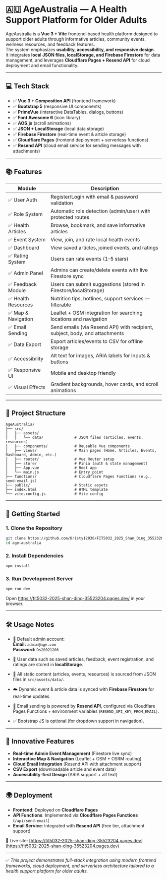# 🇦🇺 AgeAustralia — A Health Support Platform for Older Adults

AgeAustralia is a **Vue 3 + Vite** frontend-based health platform designed to support older adults through informative articles, community events, wellness resources, and feedback features.  
The system emphasizes **usability, accessibility, and responsive design**.  
It integrates **local JSON files, localStorage, and Firebase Firestore** for data management, and leverages **Cloudflare Pages + Resend API** for cloud deployment and email functionality.

---

## 💻 Tech Stack

- ✅ **Vue 3 + Composition API** (frontend framework) 
- ✅ **Bootstrap 5** (responsive UI components)  
- ✅ **PrimeVue** (interactive DataTables, dialogs, buttons)  
- ✅ **Font Awesome 6** (icon library)  
- ✅ **AOS.js** (scroll animations)  
- ✅ **JSON + LocalStorage** (local data storage)  
- ✅ **Firebase Firestore** (real-time event & article storage)  
- ✅ **Cloudflare Pages** (frontend deployment + serverless functions)  
- ✅ **Resend API** (cloud email service for sending messages with attachments)  

---

## 📚 Features

| Module             | Description                                                  |
| ------------------ | ------------------------------------------------------------ |
| ✅ User Auth        | Register/Login with email & password validation              |
| ✅ Role System      | Automatic role detection (admin/user) with protected routes  |
| ✅ Health Articles  | Browse, bookmark, and save informative articles              |
| ✅ Event System     | View, join, and rate local health events                     |
| ✅ Dashboard        | View saved articles, joined events, and ratings              |
| ✅ Rating System    | Users can rate events (1–5 stars)                            |
| ✅ Admin Panel      | Admins can create/delete events with live Firestore sync     |
| ✅ Feedback Module  | Users can submit suggestions (stored in Firestore/localStorage) |
| ✅ Health Resources | Nutrition tips, hotlines, support services — filterable      |
| ✅ Map & Navigation | Leaflet + OSM integration for searching locations and navigation |
| ✅ Email Sending    | Send emails (via Resend API) with recipient, subject, body, and attachments |
| ✅ Data Export      | Export articles/events to CSV for offline storage            |
| ✅ Accessibility    | Alt text for images, ARIA labels for inputs & buttons        |
| ✅ Responsive UI    | Mobile and desktop friendly                                  |
| ✅ Visual Effects   | Gradient backgrounds, hover cards, and scroll animations     |

---

## 📁 Project Structure

```
AgeAustralia/
├── src/
│   ├── assets/
│   │   └── data/              # JSON files (articles, events, resources)
│   ├── components/            # Reusable Vue components
│   ├── views/                 # Main pages (Home, Articles, Events, Dashboard, Admin, etc.)
│   ├── router/                # Vue Router setup
│   ├── store/                 # Pinia (auth & state management)
│   ├── App.vue                # Root app
│   └── main.js                # Entry point
├── functions/                 # Cloudflare Pages Functions (e.g., send-email.js)
├── public/                    # Static assets
├── index.html                 # HTML template
└── vite.config.js             # Vite config
```

---

## 🚀 Getting Started

### 1. Clone the Repository

```bash
git clone https://github.com/Kristy12936/FIT5032_2025_Shan_Ding_35523204.git
cd age-australia
```

### 2. Install Dependencies

```bash
npm install
```

### 3. Run Development Server

```bash
npm run dev
```

Open https://fit5032-2025-shan-ding-35523204.pages.dev/ in your browser.

---

## 🛠️ Usage Notes

- 👤 Default admin account:  
  **Email:** `admin@age.com`  
  **Password:** `Ds20021206`

- 🧠 User data such as saved articles, feedback, event registration, and ratings are stored in **localStorage**.  

- 📂 All static content (articles, events, resources) is sourced from JSON files in `src/assets/data/`.  

- ☁️ Dynamic event & article data is synced with **Firebase Firestore** for real-time updates.  

- 📧 Email sending is powered by **Resend API**, configured via Cloudflare Pages Functions + environment variables (`RESEND_API_KEY`, `FROM_EMAIL`).  

- ✅ Bootstrap JS is optional (for dropdown support in navigation).  

---

## 🌟 Innovative Features

- **Real-time Admin Event Management** (Firestore live sync)  
- **Interactive Map & Navigation** (Leaflet + OSM + OSRM routing)  
- **Cloud Email Integration** (Resend API with attachment support)  
- **CSV Export** (downloadable article and event data)  
- **Accessibility-first Design** (ARIA support + alt text)  

---

## 🌍 Deployment

- **Frontend**: Deployed on **Cloudflare Pages**  
- **API Functions**: Implemented via **Cloudflare Pages Functions** (`/api/send-email`)  
- **Email Service**: Integrated with **Resend API** (free tier, attachment support)  

🔗 Live site: [https://fit5032-2025-shan-ding-35523204.pages.dev](https://fit5032-2025-shan-ding-35523204.pages.dev)

---

✅ *This project demonstrates full-stack integration using modern frontend frameworks, cloud deployment, and serverless architecture tailored to a health support platform for older adults.*  